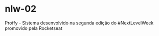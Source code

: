 # nlw-02
Proffy - Sistema desenvolvido na segunda edição do #NextLevelWeek promovido pela Rocketseat
